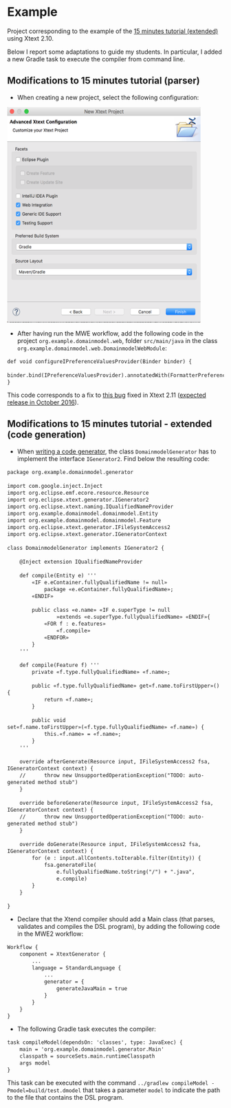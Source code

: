 <link rel='stylesheet' href='web/swiss.css'/>

# Example 

Project corresponding to the example of the [15 minutes tutorial (extended)](https://eclipse.org/Xtext/documentation/102_domainmodelwalkthrough.html) using Xtext 2.10. 

Below I report some adaptations to guide my students. In particular, I added a new Gradle task to execute the compiler from command line.

## Modifications to 15 minutes tutorial (parser)

* When creating a new project, select the following configuration: 

<img src="./web/configuration.png" width="450" height="500">

* After having run the MWE workflow, add the following code in the project `org.example.domainmodel.web`, folder `src/main/java` in the class `org.example.domainmodel.web.DomainmodelWebModule`:

```
def void configureIPreferenceValuesProvider(Binder binder) {
	binder.bind(IPreferenceValuesProvider).annotatedWith(FormatterPreferences).to(FormatterPreferenceValuesProvider)
}
```

This code corresponds to a fix to [this bug](https://bugs.eclipse.org/bugs/show_bug.cgi?id=495851) fixed in Xtext 2.11 ([expected release in October 2016](https://projects.eclipse.org/projects/modeling.tmf.xtext/releases/2.11.0)).

## Modifications to 15 minutes tutorial - extended (code generation)

* When [writing a code generator](https://eclipse.org/Xtext/documentation/103_domainmodelnextsteps.html), the class `DomainmodelGenerator` has to implement the interface `IGenerator2`. Find below the resulting code:

```
package org.example.domainmodel.generator

import com.google.inject.Inject
import org.eclipse.emf.ecore.resource.Resource
import org.eclipse.xtext.generator.IGenerator2
import org.eclipse.xtext.naming.IQualifiedNameProvider
import org.example.domainmodel.domainmodel.Entity
import org.example.domainmodel.domainmodel.Feature
import org.eclipse.xtext.generator.IFileSystemAccess2
import org.eclipse.xtext.generator.IGeneratorContext

class DomainmodelGenerator implements IGenerator2 {
 
    @Inject extension IQualifiedNameProvider
 
    def compile(Entity e) ''' 
        «IF e.eContainer.fullyQualifiedName != null»
            package «e.eContainer.fullyQualifiedName»;
        «ENDIF»
        
        public class «e.name» «IF e.superType != null
                »extends «e.superType.fullyQualifiedName» «ENDIF»{
            «FOR f : e.features»
                «f.compile»
            «ENDFOR»
        }
    '''
 
    def compile(Feature f) '''
        private «f.type.fullyQualifiedName» «f.name»;
        
        public «f.type.fullyQualifiedName» get«f.name.toFirstUpper»() {
            return «f.name»;
        }
        
        public void set«f.name.toFirstUpper»(«f.type.fullyQualifiedName» «f.name») {
            this.«f.name» = «f.name»;
        }
    '''
				
	override afterGenerate(Resource input, IFileSystemAccess2 fsa, IGeneratorContext context) {
	//		throw new UnsupportedOperationException("TODO: auto-generated method stub")
	}
	
	override beforeGenerate(Resource input, IFileSystemAccess2 fsa, IGeneratorContext context) {
	//		throw new UnsupportedOperationException("TODO: auto-generated method stub")
	}
	
	override doGenerate(Resource input, IFileSystemAccess2 fsa, IGeneratorContext context) {
		for (e : input.allContents.toIterable.filter(Entity)) {
            fsa.generateFile(
                e.fullyQualifiedName.toString("/") + ".java",
                e.compile)
        }
	}
				
}
```

* Declare that the Xtend compiler should add a Main class (that parses, validates and compiles the DSL program), by adding the following code in the MWE2 workflow:

```
Workflow {
	component = XtextGenerator {
		...
		language = StandardLanguage {
			...
			generator = {
				generateJavaMain = true
			}
		}
	}
}
```
	
* The following Gradle task executes the compiler:

```
task compileModel(dependsOn: 'classes', type: JavaExec) {
	main = 'org.example.domainmodel.generator.Main'	
	classpath = sourceSets.main.runtimeClasspath
	args model
}
```

This task can be executed with the command `../gradlew compileModel -Pmodel=build/test.dmodel` that takes a parameter `model` to indicate the path to the file that contains the DSL program.